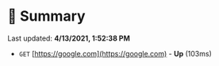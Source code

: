 # 📖 Summary
Last updated: **4/13/2021, 1:52:38 PM**

- `GET` [https://google.com](https://google.com) - **Up** (103ms)

